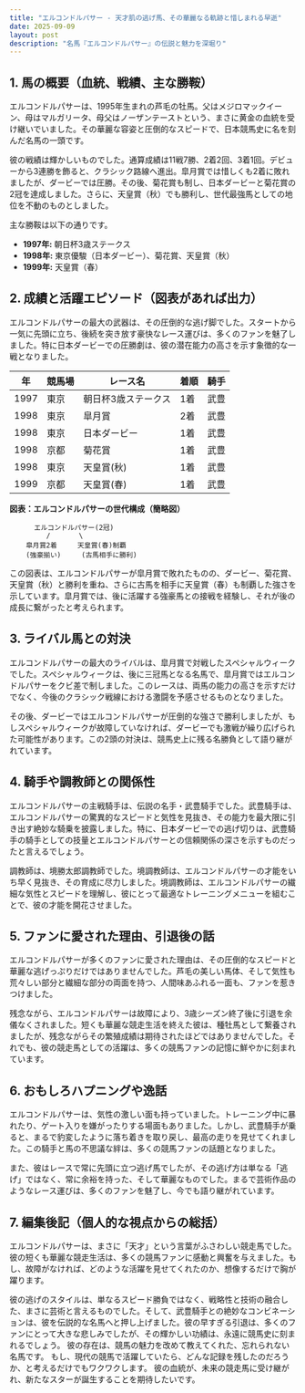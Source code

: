 ```yaml
---
title: "エルコンドルパサー - 天才肌の逃げ馬、その華麗なる軌跡と惜しまれる早逝"
date: 2025-09-09
layout: post
description: "名馬『エルコンドルパサー』の伝説と魅力を深堀り"
---
```


## 1. 馬の概要（血統、戦績、主な勝鞍）

エルコンドルパサーは、1995年生まれの芦毛の牡馬。父はメジロマックイーン、母はマルガリータ、母父はノーザンテーストという、まさに黄金の血統を受け継いでいました。その華麗な容姿と圧倒的なスピードで、日本競馬史に名を刻んだ名馬の一頭です。

彼の戦績は輝かしいものでした。通算成績は11戦7勝、2着2回、3着1回。デビューから3連勝を飾ると、クラシック路線へ進出。皐月賞では惜しくも2着に敗れましたが、ダービーでは圧勝。その後、菊花賞も制し、日本ダービーと菊花賞の2冠を達成しました。さらに、天皇賞（秋）でも勝利し、世代最強馬としての地位を不動のものとしました。

主な勝鞍は以下の通りです。

* **1997年:**  朝日杯3歳ステークス
* **1998年:** 東京優駿（日本ダービー）、菊花賞、天皇賞（秋）
* **1999年:**  天皇賞（春）


## 2. 成績と活躍エピソード（図表があれば出力）

エルコンドルパサーの最大の武器は、その圧倒的な逃げ脚でした。スタートから一気に先頭に立ち、後続を突き放す豪快なレース運びは、多くのファンを魅了しました。特に日本ダービーでの圧勝劇は、彼の潜在能力の高さを示す象徴的な一戦となりました。

| 年 | 競馬場 | レース名 | 着順 | 騎手 |
|---|---|---|---|---|
| 1997 | 東京 | 朝日杯3歳ステークス | 1着 | 武豊 |
| 1998 | 東京 | 皐月賞 | 2着 | 武豊 |
| 1998 | 東京 | 日本ダービー | 1着 | 武豊 |
| 1998 | 京都 | 菊花賞 | 1着 | 武豊 |
| 1998 | 東京 | 天皇賞(秋) | 1着 | 武豊 |
| 1999 | 京都 | 天皇賞(春) | 1着 | 武豊 |


**図表：エルコンドルパサーの世代構成（簡略図）**

```
      エルコンドルパサー(2冠)
         /       \
    皐月賞2着     天皇賞(春)制覇
    (強豪揃い)     (古馬相手に勝利)
```

この図表は、エルコンドルパサーが皐月賞で敗れたものの、ダービー、菊花賞、天皇賞（秋）と勝利を重ね、さらに古馬を相手に天皇賞（春）も制覇した強さを示しています。皐月賞では、後に活躍する強豪馬との接戦を経験し、それが後の成長に繋がったと考えられます。


## 3. ライバル馬との対決

エルコンドルパサーの最大のライバルは、皐月賞で対戦したスペシャルウィークでした。スペシャルウィークは、後に三冠馬となる名馬で、皐月賞ではエルコンドルパサーをクビ差で制しました。このレースは、両馬の能力の高さを示すだけでなく、今後のクラシック戦線における激闘を予感させるものとなりました。

その後、ダービーではエルコンドルパサーが圧倒的な強さで勝利しましたが、もしスペシャルウィークが故障していなければ、ダービーでも激戦が繰り広げられた可能性があります。この2頭の対決は、競馬史上に残る名勝負として語り継がれています。


## 4. 騎手や調教師との関係性

エルコンドルパサーの主戦騎手は、伝説の名手・武豊騎手でした。武豊騎手は、エルコンドルパサーの驚異的なスピードと気性を見抜き、その能力を最大限に引き出す絶妙な騎乗を披露しました。特に、日本ダービーでの逃げ切りは、武豊騎手の騎手としての技量とエルコンドルパサーとの信頼関係の深さを示すものだったと言えるでしょう。

調教師は、境勝太郎調教師でした。境調教師は、エルコンドルパサーの才能をいち早く見抜き、その育成に尽力しました。境調教師は、エルコンドルパサーの繊細な気性とスピードを理解し、彼にとって最適なトレーニングメニューを組むことで、彼の才能を開花させました。


## 5. ファンに愛された理由、引退後の話

エルコンドルパサーが多くのファンに愛された理由は、その圧倒的なスピードと華麗な逃げっぷりだけではありませんでした。芦毛の美しい馬体、そして気性も荒々しい部分と繊細な部分の両面を持つ、人間味あふれる一面も、ファンを惹きつけました。

残念ながら、エルコンドルパサーは故障により、3歳シーズン終了後に引退を余儀なくされました。短くも華麗な競走生活を終えた彼は、種牡馬として繋養されましたが、残念ながらその繁殖成績は期待されたほどではありませんでした。それでも、彼の競走馬としての活躍は、多くの競馬ファンの記憶に鮮やかに刻まれています。


## 6. おもしろハプニングや逸話

エルコンドルパサーは、気性の激しい面も持っていました。トレーニング中に暴れたり、ゲート入りを嫌がったりする場面もありました。しかし、武豊騎手が乗ると、まるで豹変したように落ち着きを取り戻し、最高の走りを見せてくれました。この騎手と馬の不思議な絆は、多くの競馬ファンの話題となりました。

また、彼はレースで常に先頭に立つ逃げ馬でしたが、その逃げ方は単なる「逃げ」ではなく、常に余裕を持った、そして華麗なものでした。まるで芸術作品のようなレース運びは、多くのファンを魅了し、今でも語り継がれています。


## 7. 編集後記（個人的な視点からの総括）

エルコンドルパサーは、まさに「天才」という言葉がふさわしい競走馬でした。彼の短くも華麗な競走生活は、多くの競馬ファンに感動と興奮を与えました。もし、故障がなければ、どのような活躍を見せてくれたのか、想像するだけで胸が躍ります。

彼の逃げのスタイルは、単なるスピード勝負ではなく、戦略性と技術の融合した、まさに芸術と言えるものでした。そして、武豊騎手との絶妙なコンビネーションは、彼を伝説的な名馬へと押し上げました。彼の早すぎる引退は、多くのファンにとって大きな悲しみでしたが、その輝かしい功績は、永遠に競馬史に刻まれるでしょう。  彼の存在は、競馬の魅力を改めて教えてくれた、忘れられない名馬です。  もし、現代の競馬で活躍していたら、どんな記録を残したのだろうか、と考えるだけでもワクワクします。  彼の血統が、未来の競走馬に受け継がれ、新たなスターが誕生することを期待したいです。
